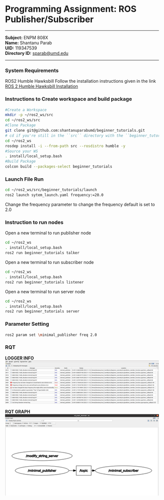 # Programming Assignment: ROS Publisher/Subscriber
***
**Subject:** ENPM 808X  
**Name:** Shantanu Parab  
**UID:** 119347539  
**Directory ID:** sparab@umd.edu
***

### System Requirements
ROS2 Humble Hawksbill
Follow the installation instructions given in the link  
[ROS 2 Humble Hawksbill Installation](http://docs.ros.org/en/humble/Installation/Alternatives/Ubuntu-Development-Setup.html)

### Instructions to Create workspace and build package
```bash
#Create a Workspace
mkdir -p ~/ros2_ws/src
cd ~/ros2_ws/src
#Clone Package
git clone git@github.com:shantanuparabumd/beginner_tutorials.git
# cd if you're still in the ``src`` directory with the ``beginner_tutorials`` clone
cd ~/ros2_ws
rosdep install -i --from-path src --rosdistro humble -y
#Source your WS
. install/local_setup.bash
#Build Package
colcon build --packages-select beginner_tutorials
```
### Launch File Run
```bash
cd ~/ros2_ws/src/beginner_tutorials/launch
ros2 launch sytem_launch.yaml frequency:=20.0
```  
Change the frequency parameter to change the frequency default is set to 2.0  

### Instruction to run nodes
Open a new terminal to run publisher node
```bash
cd ~/ros2_ws
. install/local_setup.bash
ros2 run beginner_tutorials talker
```
Open a new terminal to run subscriber node
```bash
cd ~/ros2_ws
. install/local_setup.bash
ros2 run beginner_tutorials listener
```

Open a new terminal to run server node
```bash
cd ~/ros2_ws
. install/local_setup.bash
ros2 run beginner_tutorials server
```

### Parameter Setting
```bash
ros2 param set \minimal_publisher freq 2.0
```

### RQT
**LOGGER INFO**
![Logger Info](results/RQT_LOG.png)

**RQT GRAPH**
![RQT GRAPH](results/RQT_GRAPH.png)